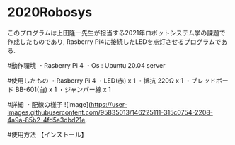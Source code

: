 # 2020Robosys

このプログラムは上田隆一先生が担当する2021年ロボットシステム学の課題で作成したものであり,  Rasberry Pi4に接続したLEDを点灯させるプログラムである.

#動作環境
・Rasberry Pi 4 
・Os : Ubuntu 20.04 server

#使用したもの
・Rasberry Pi 4
・LED(赤) x 1
・抵抗 220Ω x 1
・ブレッドボード BB-601(白) x 1
・ジャンパー線 x 1

#詳細
・配線の様子
![image](https://user-images.githubusercontent.com/95835013/146225111-315c0754-2208-4a9a-85b2-4fd5a3dbd21e.

#使用方法
【インストール】



